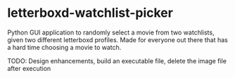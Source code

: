 # letterboxd-watchlist-picker
Python GUI application to randomly select a movie from two watchlists, given two different letterboxd profiles.
Made for everyone out there that has a hard time choosing a movie to watch.

TODO: Design enhancements, build an executable file, delete the image file after execution

